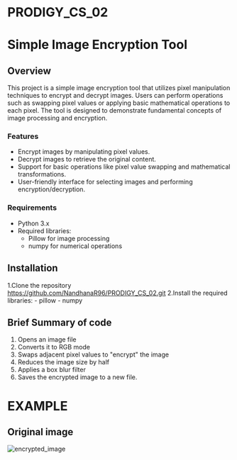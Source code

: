 # PRODIGY_CS_02

# Simple Image Encryption Tool

## Overview
This project is a simple image encryption tool that utilizes pixel manipulation techniques to encrypt and decrypt images. Users can perform operations such as swapping pixel values or applying basic mathematical operations to each pixel. The tool is designed to demonstrate fundamental concepts of image processing and encryption.

### Features
 - Encrypt images by manipulating pixel values.
 - Decrypt images to retrieve the original content.
 - Support for basic operations like pixel value swapping and mathematical transformations.
 - User-friendly interface for selecting images and performing encryption/decryption.
### Requirements
 - Python 3.x
 - Required libraries:
    - Pillow for image processing
    - numpy for numerical operations

## Installation
  1.Clone the repository
     https://github.com/NandhanaR96/PRODIGY_CS_02.git
  2.Install the required libraries:
      - pillow
      - numpy
## Brief Summary of code
  1. Opens an image file
  2. Converts it to RGB mode
  3. Swaps adjacent pixel values to "encrypt" the image
  4. Reduces the image size by half
  5. Applies a box blur filter
  6. Saves the encrypted image to a new file.

# EXAMPLE
## Original image
  

![encrypted_image](https://github.com/user-attachments/assets/d5666883-4762-430a-b617-75d6163aae15)





